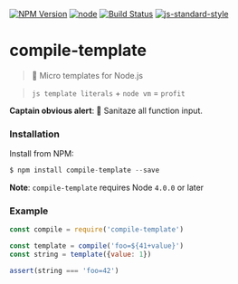 [![NPM Version](https://img.shields.io/npm/v/compile-template.svg?style=flat-square)](https://www.npmjs.com/package/compile-template)
[![node](https://img.shields.io/node/v/compile-template.svg?style=flat-square)](https://www.npmjs.com/package/compile-template)
[![Build Status](https://img.shields.io/travis/dotcypress/compile-template.svg?branch=master&style=flat-square)](https://travis-ci.org/dotcypress/compile-template)
[![js-standard-style](https://img.shields.io/badge/code%20style-standard-brightgreen.svg?style=flat-square)](http://standardjs.com/)

# compile-template
> 📠 Micro templates for Node.js

> `js template literals` + `node vm` = `profit`

**Captain obvious alert**: 🚨 Sanitaze all function input.

### Installation

Install from NPM:

```js
$ npm install compile-template --save
```

**Note**: `compile-template` requires Node `4.0.0` or later

### Example

```js
const compile = require('compile-template')

const template = compile('foo=${41+value}')
const string = template({value: 1})

assert(string === 'foo=42')
```
